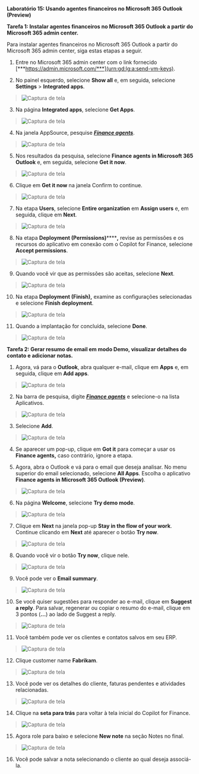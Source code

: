 **Laboratório 15: Usando agentes financeiros no Microsoft 365 Outlook
(Preview)**

**Tarefa 1: Instalar agentes financeiros no Microsoft 365 Outlook a
partir do Microsoft 365 admin center.**

Para instalar agentes financeiros no Microsoft 365 Outlook a partir do
Microsoft 365 admin center, siga estas etapas a seguir.

1.  Entre no Microsoft 365 admin center com o link fornecido
    [***https://admin.microsoft.com/***](urn:gd:lg:a:send-vm-keys).

2.  No painel esquerdo, selecione **Show all** e, em seguida, selecione
    **Settings** \> **Integrated apps**.

> ![Captura de tela](./media/image1.png)

3.  Na página **Integrated apps**, selecione **Get Apps**.

> ![Captura de tela](./media/image2.png)

4.  Na janela AppSource, pesquise [***Finance
    agents***](urn:gd:lg:a:send-vm-keys).

> ![Captura de tela](./media/image3.png)

5.  Nos resultados da pesquisa, selecione **Finance agents in Microsoft
    365 Outlook** e, em seguida, selecione **Get it now**.

> ![Captura de tela](./media/image4.png)

6.  Clique em **Get it now** na janela Confirm to continue.

> ![Captura de tela](./media/image5.png)

7.  Na etapa **Users**, selecione **Entire organization** em **Assign
    users** e, em seguida, clique em **Next**.

> ![Captura de tela](./media/image6.png)

8.  Na etapa **Deployment (Permissions)**\*\*\*\***,** revise as
    permissões e os recursos do aplicativo em conexão com o Copilot for
    Finance, selecione **Accept permissions**.

> ![Captura de tela](./media/image7.png)

9.  Quando você vir que as permissões são aceitas, selecione **Next**.

> ![Captura de tela](./media/image8.png)

10. Na etapa **Deployment (Finish),** examine as configurações
    selecionadas e selecione **Finish deployment**.

> ![Captura de tela](./media/image9.png)

11. Quando a implantação for concluída, selecione **Done**.

> ![Captura de tela](./media/image10.png)

**Tarefa 2: Gerar resumo de email em modo Demo, visualizar detalhes do
contato e adicionar notas.**

1.  Agora, vá para o **Outlook**, abra qualquer e-mail, clique em
    **Apps** e, em seguida, clique em **Add apps**.

> ![Captura de tela](./media/image11.png)

2.  Na barra de pesquisa, digite [***Finance
    agents***](urn:gd:lg:a:send-vm-keys) e selecione-o na lista
    Aplicativos.

> ![Captura de tela](./media/image12.png)

3.  Selecione **Add**.

> ![Captura de tela](./media/image13.png)

4.  Se aparecer um pop-up, clique em **Got it** para começar a usar os
    **Finance agents,** caso contrário, ignore a etapa.

5.  Agora, abra o Outlook e vá para o email que deseja analisar. No menu
    superior do email selecionado, selecione **All Apps**. Escolha o
    aplicativo **Finance agents in Microsoft 365 Outlook (Preview)**.

> ![Captura de tela](./media/image14.png)

6.  Na página **Welcome**, selecione **Try demo mode**.

> ![Captura de tela](./media/image15.png)

7.  Clique em **Next** na janela pop-up **Stay in the flow of your
    work**. Continue clicando em **Next** até aparecer o botão **Try
    now**.

> ![Captura de tela](./media/image16.png)

8.  Quando você vir o botão **Try now**, clique nele.

> ![Captura de tela](./media/image17.png)

9.  Você pode ver o **Email summary**.

> ![Captura de tela](./media/image18.png)

10. Se você quiser sugestões para responder ao e-mail, clique em
    **Suggest a reply**. Para salvar, regenerar ou copiar o resumo do
    e-mail, clique em 3 pontos (**...**) ao lado de Suggest a reply.

> ![Captura de tela](./media/image19.png)

11. Você também pode ver os clientes e contatos salvos em seu ERP.

> ![Captura de tela](./media/image20.png)

12. Clique customer name **Fabrikam**.

> ![Captura de tela](./media/image21.png)

13. Você pode ver os detalhes do cliente, faturas pendentes e atividades
    relacionadas.

> ![Captura de tela](./media/image22.png)

14. Clique na **seta para trás** para voltar à tela inicial do Copilot
    for Finance.

> ![Captura de tela](./media/image23.png)

15. Agora role para baixo e selecione **New note** na seção Notes no
    final.

> ![Captura de tela](./media/image24.png)

16. Você pode salvar a nota selecionando o cliente ao qual deseja
    associá-la.
